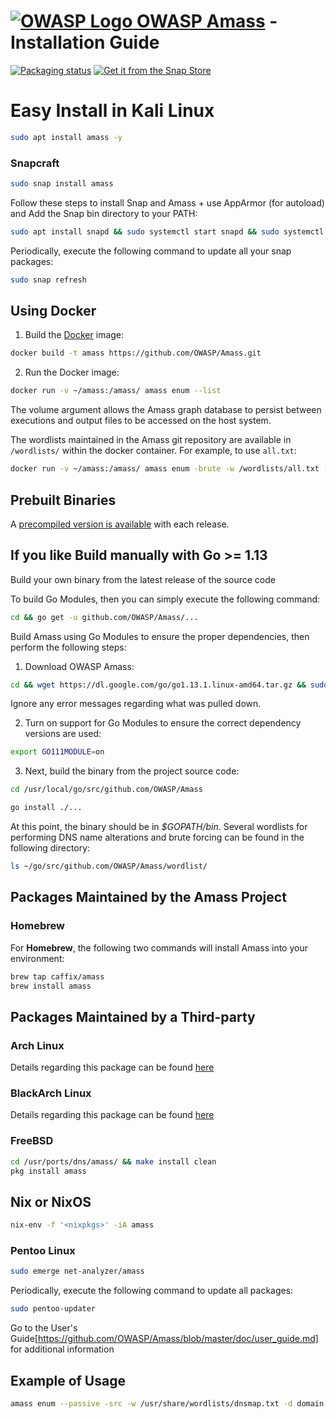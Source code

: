 
# [![OWASP Logo](https://github.com/OWASP/Amass/blob/master/images/owasp_logo.png) OWASP Amass](https://www.owasp.org/index.php/OWASP_Amass_Project) - Installation Guide

[![Packaging status](https://repology.org/badge/vertical-allrepos/amass.svg)](https://repology.org/metapackage/amass/versions)
[![Get it from the Snap Store](https://snapcraft.io/static/images/badges/en/snap-store-white.svg)](https://snapcraft.io/amass)
#
# Easy Install in Kali Linux

```bash
sudo apt install amass -y
```


### Snapcraft


```bash
sudo snap install amass
```

Follow these steps to install Snap and Amass + use AppArmor (for autoload) and Add the Snap bin directory to your PATH:

```bash
sudo apt install snapd && sudo systemctl start snapd && sudo systemctl enable snapd && sudo systemctl start apparmor && sudo systemctl enable apparmor && export PATH=$PATH:/snap/bin && snap install go --classic && sudo snap install amass && amass -version
```

Periodically, execute the following command to update all your snap packages:

```bash
sudo snap refresh
```

## Using Docker

1. Build the [Docker](https://docs.docker.com/) image:

```bash
docker build -t amass https://github.com/OWASP/Amass.git
```

2. Run the Docker image:

```bash
docker run -v ~/amass:/amass/ amass enum --list
```

The volume argument allows the Amass graph database to persist between executions and output files to be accessed on the host system.

The wordlists maintained in the Amass git repository are available in `/wordlists/` within the docker container. For example, to use `all.txt`:

```bash
docker run -v ~/amass:/amass/ amass enum -brute -w /wordlists/all.txt -d example.com
```

## Prebuilt Binaries

A [precompiled version is available](https://github.com/OWASP/Amass/releases) with each release.



## If you like Build manually with **Go >= 1.13**

Build your own binary from the latest release of the source code

To build Go Modules, then you can simply execute the following command:

```bash
cd && go get -u github.com/OWASP/Amass/...
```
Build Amass using Go Modules to ensure the proper dependencies, then perform the following steps:

1. Download OWASP Amass:

```bash
cd && wget https://dl.google.com/go/go1.13.1.linux-amd64.tar.gz && sudo tar -xvf go1.13.1.linux-amd64.tar.gz && sudo mv go /usr/local && export GOROOT=/usr/local/go && export GOPATH=$HOME/Projects/Proj1 && export PATH=$GOPATH/bin:$GOROOT/bin:$PATH && go version && go get github.com/OWASP/Amass
```

Ignore any error messages regarding what was pulled down.

2. Turn on support for Go Modules to ensure the correct dependency versions are used:

```bash
export GO111MODULE=on
```

3. Next, build the binary from the project source code:

```bash
cd /usr/local/go/src/github.com/OWASP/Amass

go install ./...
```

At this point, the binary should be in *$GOPATH/bin*. Several wordlists for performing DNS name alterations and brute forcing can be found in the following directory:

```bash
ls ~/go/src/github.com/OWASP/Amass/wordlist/
```

## Packages Maintained by the Amass Project

### Homebrew

For **Homebrew**, the following two commands will install Amass into your environment:

```bash
brew tap caffix/amass
brew install amass
```



## Packages Maintained by a Third-party

### Arch Linux

Details regarding this package can be found [here](https://aur.archlinux.org/packages/amass/)

### BlackArch Linux

Details regarding this package can be found [here](https://github.com/BlackArch/blackarch/blob/master/packages/amass/PKGBUILD)

### FreeBSD

```bash
cd /usr/ports/dns/amass/ && make install clean
pkg install amass
```

## Nix or NixOS

```bash
nix-env -f '<nixpkgs>' -iA amass
```

### Pentoo Linux

```bash
sudo emerge net-analyzer/amass
```

Periodically, execute the following command to update all packages:

```bash
sudo pentoo-updater
```

Go to the User's Guide[https://github.com/OWASP/Amass/blob/master/doc/user_guide.md] for additional information


## Example of Usage 

```bash
amass enum --passive -src -w /usr/share/wordlists/dnsmap.txt -d domain.com -o amassbrute.txt
```
